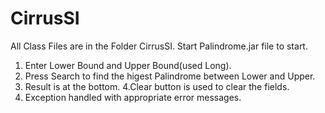 # CirrusSI
All Class Files are in the Folder CirrusSI.
Start Palindrome.jar file to start. 
1. Enter Lower Bound and Upper Bound(used Long).
2. Press Search to find the higest Palindrome between Lower and Upper.
3. Result is at the bottom.
4.Clear button is used to clear the fields.
5. Exception handled with appropriate error messages.
